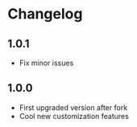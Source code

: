 # Changelog

## 1.0.1
- Fix minor issues

## 1.0.0
- First upgraded version after fork
- Cool new customization features
